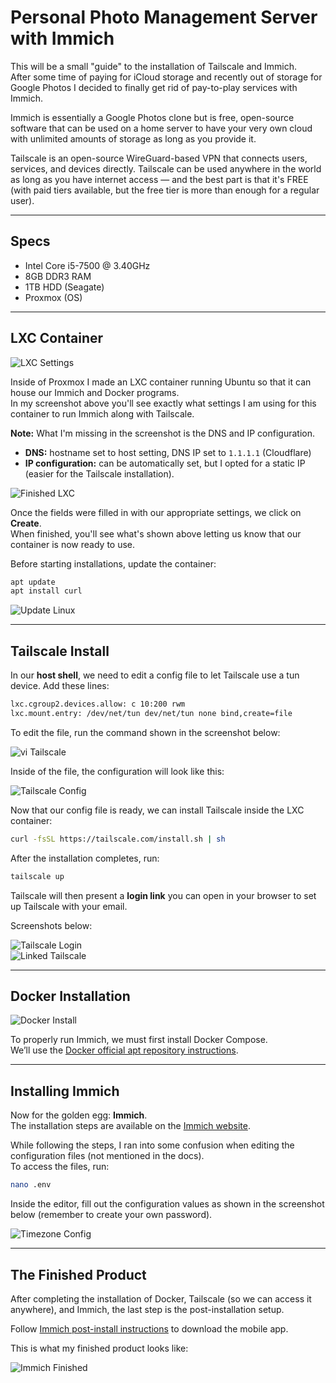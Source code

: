 # Personal Photo Management Server with Immich

This will be a small "guide" to the installation of Tailscale and Immich.  
After some time of paying for iCloud storage and recently out of storage for Google Photos I decided to finally get rid of pay-to-play services with Immich.  

Immich is essentially a Google Photos clone but is free, open-source software that can be used on a home server to have your very own cloud with unlimited amounts of storage as long as you provide it.  

Tailscale is an open-source WireGuard-based VPN that connects users, services, and devices directly. Tailscale can be used anywhere in the world as long as you have internet access — and the best part is that it's FREE (with paid tiers available, but the free tier is more than enough for a regular user).  

---

## Specs
- Intel Core i5-7500 @ 3.40GHz  
- 8GB DDR3 RAM  
- 1TB HDD (Seagate)  
- Proxmox (OS)  

---

## LXC Container

![LXC Settings](LXCSettings.png)

Inside of Proxmox I made an LXC container running Ubuntu so that it can house our Immich and Docker programs.  
In my screenshot above you'll see exactly what settings I am using for this container to run Immich along with Tailscale.  

**Note:** What I'm missing in the screenshot is the DNS and IP configuration.  
- **DNS:** hostname set to host setting, DNS IP set to `1.1.1.1` (Cloudflare)  
- **IP configuration:** can be automatically set, but I opted for a static IP (easier for the Tailscale installation).  

![Finished LXC](finishedlxc.png)

Once the fields were filled in with our appropriate settings, we click on **Create**.  
When finished, you'll see what's shown above letting us know that our container is now ready to use.  

Before starting installations, update the container:  

```bash
apt update
apt install curl
```

![Update Linux](updatelinux.png)

---

## Tailscale Install

In our **host shell**, we need to edit a config file to let Tailscale use a tun device. Add these lines:  

```bash
lxc.cgroup2.devices.allow: c 10:200 rwm
lxc.mount.entry: /dev/net/tun dev/net/tun none bind,create=file
```

To edit the file, run the command shown in the screenshot below:  

![vi Tailscale](vi_tailscale.png)

Inside of the file, the configuration will look like this:  

![Tailscale Config](tailscalept2.png)

Now that our config file is ready, we can install Tailscale inside the LXC container:  

```bash
curl -fsSL https://tailscale.com/install.sh | sh
```

After the installation completes, run:  

```bash
tailscale up
```

Tailscale will then present a **login link** you can open in your browser to set up Tailscale with your email.  

Screenshots below:  

![Tailscale Login](tailscalelogin.png)  
![Linked Tailscale](linkedtail.png)  

---

## Docker Installation

![Docker Install](docker_install.png)

To properly run Immich, we must first install Docker Compose.  
We’ll use the [Docker official apt repository instructions](https://docs.docker.com/engine/install/ubuntu/#install-using-the-repository).  

---

## Installing Immich

Now for the golden egg: **Immich**.  
The installation steps are available on the [Immich website](https://immich.app/docs/install/docker-compose).  

While following the steps, I ran into some confusion when editing the configuration files (not mentioned in the docs).  
To access the files, run:  

```bash
nano .env
```

Inside the editor, fill out the configuration values as shown in the screenshot below (remember to create your own password).  

![Timezone Config](timezone.png)  

---

## The Finished Product

After completing the installation of Docker, Tailscale (so we can access it anywhere), and Immich, the last step is the post-installation setup.  

Follow [Immich post-install instructions](https://immich.app/docs/install/post-install) to download the mobile app.  

This is what my finished product looks like:  

![Immich Finished](immich.png)
